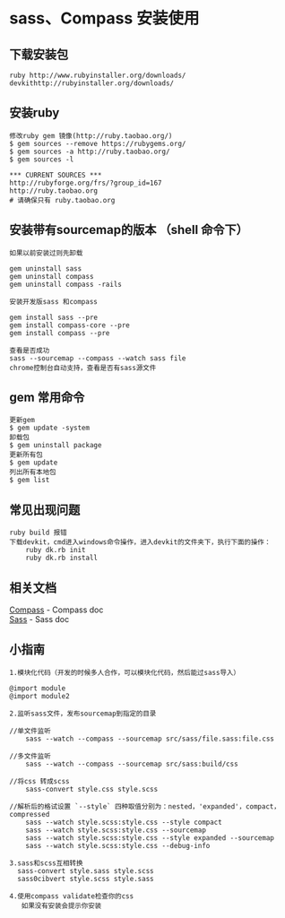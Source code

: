 sass、Compass 安装使用
============
## 下载安装包
    ruby http://www.rubyinstaller.org/downloads/
    devkithttp://rubyinstaller.org/downloads/

## 安装ruby

    修改ruby gem 镜像(http://ruby.taobao.org/)
    $ gem sources --remove https://rubygems.org/
    $ gem sources -a http://ruby.taobao.org/
    $ gem sources -l

    *** CURRENT SOURCES ***
    http://rubyforge.org/frs/?group_id=167
    http://ruby.taobao.org
    # 请确保只有 ruby.taobao.org

## 安装带有sourcemap的版本 （shell 命令下）

    如果以前安装过则先卸载

    gem uninstall sass
    gem uninstall compass
    gem uninstall compass -rails

    安装开发版sass 和compass

    gem install sass --pre
    gem install compass-core --pre
    gem install compass --pre

    查看是否成功
    sass --sourcemap --compass --watch sass file
    chrome控制台自动支持，查看是否有sass源文件


## gem 常用命令

    更新gem
    $ gem update -system
    卸载包
    $ gem uninstall package
    更新所有包
    $ gem update
    列出所有本地包
    $ gem list


## 常见出现问题

    ruby build 报错
    下载devkit，cmd进入windows命令操作，进入devkit的文件夹下，执行下面的操作：
        ruby dk.rb init
        ruby dk.rb install

## 相关文档

[Compass]:http://compass-style.org/
[Sass]:http://sass-lang.com/
[Compass] - Compass doc  
[Sass] - Sass doc

## 小指南
    
    1.模块化代码（开发的时候多人合作，可以模块化代码，然后能过sass导入）

    @import module
    @import module2

    2.监听sass文件，发布sourcemap到指定的目录

    //单文件监听
        sass --watch --compass --sourcemap src/sass/file.sass:file.css

    //多文件监听
        sass --watch --compass --sourcemap src/sass:build/css

    //将css 转成scss
        sass-convert style.css style.scss

    //解析后的格试设置 `--style` 四种取值分别为：nested，'expanded'，compact，compressed
        sass --watch style.scss:style.css --style compact
        sass --watch style.scss:style.css --sourcemap
        sass --watch style.scss:style.css --style expanded --sourcemap
        sass --watch style.scss:style.css --debug-info

    3.sass和scss互相转换
      sass-convert style.sass style.scss
      sass0cibvert style.scss style.sass

    4.使用compass validate检查你的css
       如果没有安装会提示你安装

